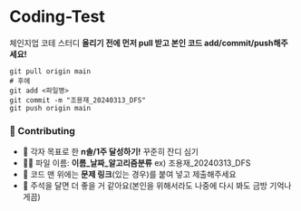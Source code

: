 # Coding-Test
체인지업 코테 스터디
**올리기 전에 먼저 pull 받고 본인 코드 add/commit/push해주세요!**
```
git pull origin main
# 후에
git add <파일명>
git commit -m "조용재_20240313_DFS"
git push origin main
```
### 🚀 Contributing
- 🌱 각자 목표로 한 **n솔/1주 달성하기!** 꾸준히 잔디 심기
- ✍🏻 파일 이름: **이름_날짜_알고리즘분류** ex) 조용재_20240313_DFS
- 🔗 코드 맨 위에는 **문제 링크**(있는 경우)를 붙여 넣고 제출해주세요
- 🔦 주석을 달면 더 좋을 거 같아요(본인을 위해서라도 나중에 다시 봐도 금방 기억나게끔)
